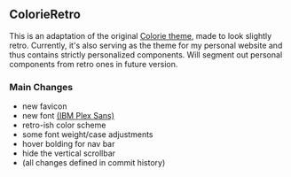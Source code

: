 ## ColorieRetro

This is an adaptation of the original
[Colorie theme](https://github.com/ronv/colorie), made to look slightly retro.
Currently, it's also serving as the theme for my personal website and thus
contains strictly personalized components. Will segment out personal components
from retro ones in future version.

### Main Changes
- new favicon
- new font [(IBM Plex Sans)](https://github.com/IBM/plex)
- retro-ish color scheme
- some font weight/case adjustments
- hover bolding for nav bar
- hide the vertical scrollbar
- (all changes defined in commit history)
